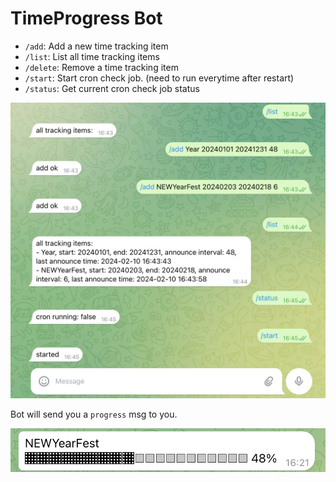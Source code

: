 # TimeProgress Bot

- `/add`: Add a new time tracking item
- `/list`: List all time tracking items
- `/delete`: Remove a time tracking item
- `/start`: Start cron check job. (need to run everytime after restart)
- `/status`: Get current cron check job status

![alt text](image.png)

Bot will send you a `progress` msg to you.

![alt text](image-1.png)